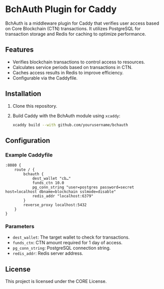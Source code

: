 
# BchAuth Plugin for Caddy

BchAuth is a middleware plugin for Caddy that verifies user access based on Core Blockchain (CTN) transactions.
It utilizes PostgreSQL for transaction storage and Redis for caching to optimize performance.

## Features

- Verifies blockchain transactions to control access to resources.
- Calculates service periods based on transactions in CTN.
- Caches access results in Redis to improve efficiency.
- Configurable via the Caddyfile.

## Installation

1. Clone this repository.
2. Build Caddy with the BchAuth module using `xcaddy`:

   ```bash
   xcaddy build --with github.com/yourusername/bchauth
   ```

## Configuration

### Example Caddyfile

```caddyfile
:8080 {
    route / {
        bchauth {
            dest_wallet "cb…"
            funds_ctn 10.0
            pg_conn_string "user=postgres password=secret host=localhost dbname=blockchain sslmode=disable"
            redis_addr "localhost:6379"
        }
        reverse_proxy localhost:5432
    }
}
```

### Parameters

- `dest_wallet`: The target wallet to check for transactions.
- `funds_ctn`: CTN amount required for 1 day of access.
- `pg_conn_string`: PostgreSQL connection string.
- `redis_addr`: Redis server address.

## License

This project is licensed under the CORE License.
